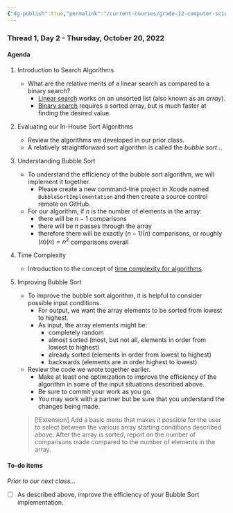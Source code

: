 ```yaml
---
{"dg-publish":true,"permalink":"/current-courses/grade-12-computer-science/thread-1/day-2/","dgHomeLink":false,"dgPassFrontmatter":false}
---
```


### Thread 1, Day 2 - Thursday, October 20, 2022
#### Agenda
1. Introduction to Search Algorithms
	- What are the relative merits of a linear search as compared to a binary search?
		- [Linear search](https://www.youtube.com/watch?v=TwsgCHYmbbA&t=6s) works on an unsorted list (also known as an *array*).
		- [Binary search](https://www.youtube.com/watch?v=T98PIp4omUA&t=6s) requires a sorted array, but is much faster at finding the desired value.
2. Evaluating our In-House Sort Algorithms
	- Review the algorithms we developed in our prior class.
	- A relatively straightforward sort algorithm is called the *bubble sort*...
3. Understanding Bubble Sort
	- To understand the efficiency of the bubble sort algorithm, we will implement it together.
		- Please create a new command-line project in Xcode named `BubbleSortImplementation` and then create a source control remote on GitHub.
	- For our algorithm, if $n$ is the number of elements in the array:
		- there will be $n - 1$ comparisons
		- there will be $n$ passes through the array
		- therefore there will be exactly $(n-1)(n)$ comparisons, or roughly $(n)(n)=n^2$ comparisons overall
4. Time Complexity
	- Introduction to the concept of [time complexity for algorithms](https://www.youtube.com/watch?v=YoZPTyGL2IQ&t=6s).
5. Improving Bubble Sort
	- To improve the bubble sort algorithm, it is helpful to consider possible input conditions.
		- For output, we want the array elements to be sorted from lowest to highest.
		- As input, the array elements might be:
			- completely random
			- almost sorted (most, but not all, elements in order from lowest to highest)
			- already sorted (elements in order from lowest to highest)
			- backwards (elements are in order highest to lowest)
	- Review the code we wrote together earlier.
		- Make at least one optimization to improve the efficiency of the algorithm in some of the input situations described above.
		- Be sure to commit your work as you go.
		- You may work with a partner but be sure that you understand the changes being made.
		
	> [!Extension]
	> Add a basic menu that makes it possible for the user to select between the various array starting conditions described above. After the array is sorted, report on the number of comparisons made compared to the number of elements in the array.

#### To-do items
*Prior to our next class...*
- [ ] As described above, improve the efficiency of your Bubble Sort implementation.
